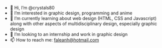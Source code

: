 - 👋 Hi, I’m @crystals80
- 👀 I’m interested in graphic design, programming and anime
- 🌱 I’m currently learning about web design (HTML, CSS and Javascript) along with other aspects of multidisciplinary design, especially graphic design
- 💞️ I’m looking to an internship and work in graphic design
- 📫 How to reach me: faleanh@hotmail.com

<!---
crystals80/crystals80 is a ✨ special ✨ repository because its `README.md` (this file) appears on your GitHub profile.
You can click the Preview link to take a look at your changes.
--->
